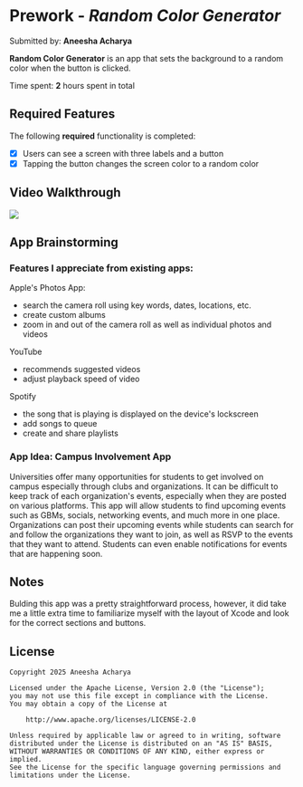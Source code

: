# Prework - *Random Color Generator*

Submitted by: **Aneesha Acharya**

**Random Color Generator** is an app that sets the background to a random color when the button is clicked.

Time spent: **2** hours spent in total

## Required Features

The following **required** functionality is completed:

- [x] Users can see a screen with three labels and a button
- [x] Tapping the button changes the screen color to a random color
 
## Video Walkthrough

<div>
    <a href="https://www.loom.com/share/84a19d0fd08143a8aa70d7819064c803">
      <img style="max-width:300px;" src="https://cdn.loom.com/sessions/thumbnails/84a19d0fd08143a8aa70d7819064c803-a9670e160e9b1e6c-full-play.gif">
    </a>
  </div>

## App Brainstorming 

### Features I appreciate from existing apps:

Apple's Photos App:
 - search the camera roll using key words, dates, locations, etc.
 - create custom albums
 - zoom in and out of the camera roll as well as individual photos and videos

YouTube
 - recommends suggested videos
 - adjust playback speed of video

Spotify
 - the song that is playing is displayed on the device's lockscreen
 - add songs to queue
 - create and share playlists

### App Idea: Campus Involvement App

Universities offer many opportunities for students to get involved on campus especially through clubs and organizations. It can be difficult to keep track of each organization's events, especially when they are posted on various platforms. This app will allow students to find upcoming events such as GBMs, socials, networking events, and much more in one place. Organizations can post their upcoming events while students can search for and follow the organizations they want to join, as well as RSVP to the events that they want to attend. Students can even enable notifications for events that are happening soon. 


## Notes

Bulding this app was a pretty straightforward process, however, it did take me a little extra time to familiarize myself with the layout of Xcode and look for the correct sections and buttons.

## License

    Copyright 2025 Aneesha Acharya

    Licensed under the Apache License, Version 2.0 (the "License");
    you may not use this file except in compliance with the License.
    You may obtain a copy of the License at

        http://www.apache.org/licenses/LICENSE-2.0

    Unless required by applicable law or agreed to in writing, software
    distributed under the License is distributed on an "AS IS" BASIS,
    WITHOUT WARRANTIES OR CONDITIONS OF ANY KIND, either express or implied.
    See the License for the specific language governing permissions and
    limitations under the License.
